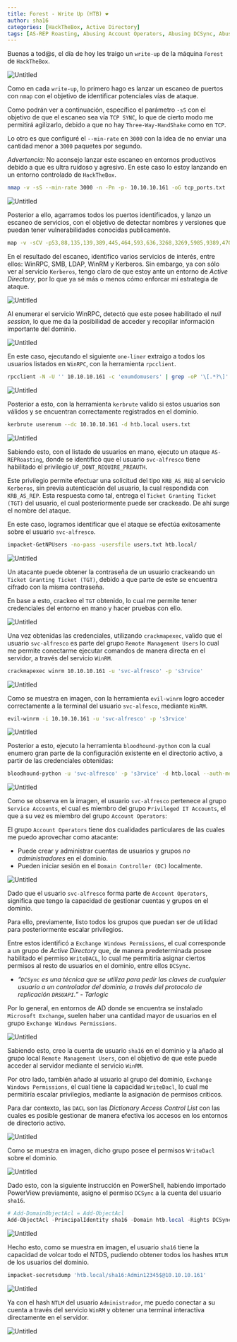 ```yaml
---
title: Forest - Write Up (HTB) ❤
author: sha16
categories: [HackTheBox, Active Directory]
tags: [AS-REP Roasting, Abusing Account Operators, Abusing DCSync, Abusing Exchange Windows Permissions, Abusing WriteAcl Permissions, Active Directory, User Enum via RPC, HTB]
---
```


Buenas a tod@s, el día de hoy les traigo un `write-up` de la máquina `Forest` de `HackTheBox`.  

![Untitled](/assets/img/htb/machines/Forest/Untitled.png)

Como en cada `write-up`, lo primero hago es lanzar un escaneo de puertos con `nmap` con el objetivo de identificar potenciales vías de ataque. 

Como podrán ver a continuación, específico el parámetro `-sS` con el objetivo de que el escaneo sea vía `TCP SYNC`, lo que de cierto modo me permitirá agilizarlo, debido a que no hay `Three-Way-HandShake` como en `TCP`.

Lo otro es que configuré el `--min-rate` en `3000` con la idea de no enviar una cantidad menor a `3000` paquetes por segundo.

*Advertencia:* No aconsejo lanzar este escaneo en entornos productivos debido a que es ultra ruidoso y agresivo. En este caso lo estoy lanzando en un entorno controlado de `HackTheBox`.

```bash
nmap -v -sS --min-rate 3000 -n -Pn -p- 10.10.10.161 -oG tcp_ports.txt
```

![Untitled](/assets/img/htb/machines/Forest/Untitled%201.png)

Posterior a ello, agarramos todos los puertos identificados, y lanzo un escaneo de servicios, con el objetivo de detectar nombres y versiones que puedan tener vulnerabilidades conocidas publicamente.

```bash
map -v -sCV -p53,88,135,139,389,445,464,593,636,3268,3269,5985,9389,47001,49664,49665,49666,49667,49671,49676,49677,49684,49706,49969 10.10.10.161 -oN port_scan.txt
```

En el resultado del escaneo, identifico varios servicios de interés, entre ellos: WinRPC, SMB, LDAP, WinRM y Kerberos. Sin embargo, ya con sólo ver al servicio `Kerberos`, tengo claro de que estoy ante un entorno de *Active Directory*, por lo que ya sé más o menos cómo enforcar mi estrategia de ataque.

![Untitled](/assets/img/htb/machines/Forest/Untitled%202.png)

Al enumerar el servicio WinRPC, detectó que este posee habilitado el *null session*, lo que me da la posibilidad de acceder y recopilar información importante del dominio.

![Untitled](/assets/img/htb/machines/Forest/Untitled%203.png)

En este caso, ejecutando el siguiente `one-liner` extraigo a todos los usuarios listados en `WinRPC`, con la herramienta `rpcclient`.  

```bash
rpcclient -N -U '' 10.10.10.161 -c 'enumdomusers' | grep -oP '\[.*?\]' | grep -v '0x' | tr -d ']['
```

![Untitled](/assets/img/htb/machines/Forest/Untitled%204.png)

Posterior a esto, con la herramienta `kerbrute` valido si estos usuarios son válidos y se encuentran correctamente registrados en el dominio.

```bash
kerbrute userenum --dc 10.10.10.161 -d htb.local users.txt
```

![Untitled](/assets/img/htb/machines/Forest/Untitled%205.png)

Sabiendo esto, con el listado de usuarios en mano, ejecuto un ataque `AS-REPRoasting`, donde se identificó que el usuario `svc-alfresco` tiene habilitado el privilegio `UF_DONT_REQUIRE_PREAUTH`.

Este privilegio permite efectuar una solicitud del tipo `KRB_AS_REQ` al servicio `Kerberos`, sin previa autenticación del usuario, la cual respondida con `KRB_AS_REP`. Esta respuesta como tal, entrega el `Ticket Granting Ticket (TGT)` del usuario, el cual posteriormente puede ser crackeado. De ahí surge el nombre del ataque.

En este caso, logramos identificar que el ataque se efectúa exitosamente sobre el usuario `svc-alfresco`.

```bash
impacket-GetNPUsers -no-pass -usersfile users.txt htb.local/
```

![Untitled](/assets/img/htb/machines/Forest/Untitled%206.png)

Un atacante puede obtener la contraseña de un usuario crackeando un `Ticket Granting Ticket (TGT)`, debido a que parte de este se encuentra cifrado con la misma contraseña.

En base a esto, crackeo el `TGT` obtenido, lo cual me permite tener credenciales del entorno en mano y hacer pruebas con ello.

![Untitled](/assets/img/htb/machines/Forest/Untitled%207.png)

Una vez obtenidas las credenciales, utilizando `crackmapexec`, valido que el usuario `svc-alfresco` es parte del grupo `Remote Management Users` lo cual me permite conectarme ejecutar comandos de manera directa en el servidor, a través del servicio `WinRM`.

```bash
crackmapexec winrm 10.10.10.161 -u 'svc-alfresco' -p 's3rvice'
```

![Untitled](/assets/img/htb/machines/Forest/Untitled%208.png)

Como se muestra en imagen, con la herramienta `evil-winrm` logro acceder correctamente a la terminal del usuario `svc-alfesco`, mediante `WinRM`.

```bash
evil-winrm -i 10.10.10.161 -u 'svc-alfresco' -p 's3rvice'
```

![Untitled](/assets/img/htb/machines/Forest/Untitled%209.png)

Posterior a esto, ejecuto la herramienta `bloodhound-python` con la cual enumero gran parte de la configuración existente en el directorio activo, a partir de las credenciales obtenidas:

```bash
bloodhound-python -u 'svc-alfresco' -p 's3rvice' -d htb.local --auth-method ntlm -ns 10.10.10.161 -c all
```

![Untitled](/assets/img/htb/machines/Forest/Untitled%2010.png)

Como se observa en la imagen, el usuario `svc-alfresco` pertenece al grupo `Service Accounts`, el cual es miembro del grupo `Privileged IT Accounts`, el que a su vez es miembro del grupo `Account Operators`:

El grupo `Account Operators` tiene dos cualidades particulares de las cuales me puedo aprovechar como atacante:

- Puede crear y administrar cuentas de usuarios y grupos *no administradores* en el dominio.
- Pueden iniciar sesión en el `Domain Controller (DC)` localmente.

![Untitled](/assets/img/htb/machines/Forest/Untitled%2011.png)

Dado que el usuario `svc-alfresco` forma parte de `Account Operators`, significa que tengo la capacidad de gestionar cuentas y grupos en el dominio. 

Para ello, previamente, listo todos los grupos que puedan ser de utilidad para posteriormente escalar privilegios.

Entre estos identificó a `Exchange Windows Permissions`, el cual corresponde a un grupo de *Active Directory* que, de manera predeterminada posee habilitado el permiso `WriteDACL`, lo cual me permitiría asignar ciertos permisos al resto de usuarios en el dominio, entre ellos `DCSync`.

- *“`DCSync` es una técnica que se utiliza para pedir las claves de cualquier usuario a un controlador del dominio, a través del protocolo de replicación `DRSUAPI`.” - Tarlogic*

Por lo general, en entornos de AD donde se encuentra se instalado `Microsoft Exchange`, suelen haber una cantidad mayor de usuarios en el grupo `Exchange Windows Permissions`. 

![Untitled](/assets/img/htb/machines/Forest/Untitled%2012.png)

Sabiendo esto, creo la cuenta de usuario `sha16` en el dominio y la añado al grupo local `Remote Management Users`, con el objetivo de que este puede acceder al servidor mediante el servicio `WinRM`. 

Por otro lado, también añado al usuario al grupo del dominio, `Exchange Windows Permissions`, el cual tiene la capacidad `WriteDacl`, lo cual me permitiría escalar privilegios, mediante la asignación de permisos críticos.

Para dar contexto, las `DACL` son las *Dictionary Access Control List* con las cuales es posible gestionar de manera efectiva los accesos en los entornos de directorio activo.  

![Untitled](/assets/img/htb/machines/Forest/Untitled%2013.png)

Como se muestra en imagen, dicho grupo posee el permisos `WriteDacl` sobre el dominio.

![Untitled](/assets/img/htb/machines/Forest/Untitled%2014.png)

Dado esto, con la siguiente instrucción en PowerShell, habiendo importado PowerView previamente, asigno el permiso `DCSync` a la cuenta del usuario `sha16`.

```powershell
# Add-DomainObjectAcl = Add-ObjectAcl
Add-ObjectAcl -PrincipalIdentity sha16 -Domain htb.local -Rights DCSync
```

![Untitled](/assets/img/htb/machines/Forest/Untitled%2015.png)

Hecho esto, como se muestra en imagen, el usuario `sha16` tiene la capacidad de volcar todo el NTDS, pudiendo obtener todos los hashes `NTLM` de los usuarios del dominio.

```bash
impacket-secretsdump 'htb.local/sha16:Admin12345$@10.10.10.161'
```

![Untitled](/assets/img/htb/machines/Forest/Untitled%2016.png)

Ya con el hash `NTLM` del usuario `Administrador`, me puedo conectar a su cuenta a través del servicio `WinRM` y obtener una terminal interactiva directamente en el servidor.

![Untitled](/assets/img/htb/machines/Forest/Untitled%2017.png)